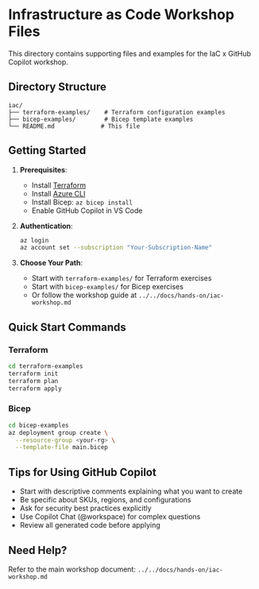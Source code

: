 # Infrastructure as Code Workshop Files

This directory contains supporting files and examples for the IaC x GitHub Copilot workshop.

## Directory Structure

```
iac/
├── terraform-examples/    # Terraform configuration examples
├── bicep-examples/        # Bicep template examples
└── README.md             # This file
```

## Getting Started

1. **Prerequisites**:
   - Install [Terraform](https://www.terraform.io/downloads)
   - Install [Azure CLI](https://docs.microsoft.com/cli/azure/install-azure-cli)
   - Install Bicep: `az bicep install`
   - Enable GitHub Copilot in VS Code

2. **Authentication**:
   ```bash
   az login
   az account set --subscription "Your-Subscription-Name"
   ```

3. **Choose Your Path**:
   - Start with `terraform-examples/` for Terraform exercises
   - Start with `bicep-examples/` for Bicep exercises
   - Or follow the workshop guide at `../../docs/hands-on/iac-workshop.md`

## Quick Start Commands

### Terraform
```bash
cd terraform-examples
terraform init
terraform plan
terraform apply
```

### Bicep
```bash
cd bicep-examples
az deployment group create \
  --resource-group <your-rg> \
  --template-file main.bicep
```

## Tips for Using GitHub Copilot

- Start with descriptive comments explaining what you want to create
- Be specific about SKUs, regions, and configurations
- Ask for security best practices explicitly
- Use Copilot Chat (@workspace) for complex questions
- Review all generated code before applying

## Need Help?

Refer to the main workshop document: `../../docs/hands-on/iac-workshop.md`
